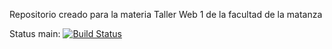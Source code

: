 Repositorio creado para la materia Taller Web 1 de la facultad de la matanza

Status main: 
[![Build Status](https://app.travis-ci.com/Saleck3/TallerWeb1_falopita.svg?branch=main)](https://app.travis-ci.com/Saleck3/TallerWeb1_falopita)